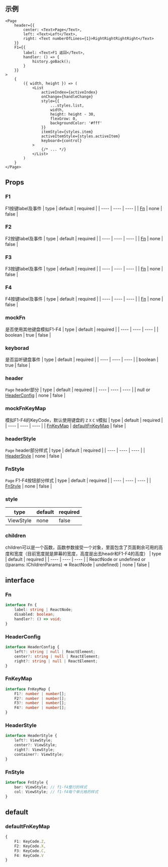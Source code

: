 ## 示例
```tsx
<Page
    header={{
        center: <Text>Page</Text>,
        left: <Text>Left</Text>,
        right: <Text numberOfLines={1}>RightRightRightRight</Text>
    }}
    F1={{
        label: <Text>F1 返回</Text>,
        handler: () => {
            history.goBack();
        }
    }}
>
    {
        ({ width, height }) => (
            <List
                activeIndex={activeIndex}
                onChange={handleChange}
                style={{
                    ...styles.list,
                    width,
                    height: height - 30,
                    flexGrow: 0,
                    backgroundColor: '#fff'
                }}
                itemStyle={styles.item}
                activeItemStyle={styles.activeItem}
                keyboard={control}
            >
                {/* ... */}
            </List>
        )
    }
</Page>
```

## Props

### F1
F1按键label及事件
| type | default | required |
| ---- | ---- | ---- |
| [Fn](https://github.com/HuiWang111/rn-element/blob/main/docs/page.md#fn) | none | false |

### F2
F2按键label及事件
| type | default | required |
| ---- | ---- | ---- |
| [Fn](https://github.com/HuiWang111/rn-element/blob/main/docs/page.md#fn) | none | false |

### F3
F3按键label及事件
| type | default | required |
| ---- | ---- | ---- |
| [Fn](https://github.com/HuiWang111/rn-element/blob/main/docs/page.md#fn) | none | false |

### F4
F4按键label及事件
| type | default | required |
| ---- | ---- | ---- |
| [Fn](https://github.com/HuiWang111/rn-element/blob/main/docs/page.md#fn) | none | false |

### mockFn
是否使用其他键盘模拟F1-F4
| type | default | required |
| ---- | ---- | ---- |
| boolean | true | false |

### keyborad
是否监听键盘事件
| type | default | required |
| ---- | ---- | ---- |
| boolean | true | false |

### header
`Page` header部分
| type | default | required |
| ---- | ---- | ---- |
| null or [HeaderConfig](https://github.com/HuiWang111/rn-element/blob/main/docs/page.md#headerconfig) | none | false |

### mockFnKeyMap
模拟F1-F4的KeyCode，默认使用键盘的 `Z` `X` `C` `V`模拟
| type | default | required |
| ---- | ---- | ---- |
| [FnKeyMap](https://github.com/HuiWang111/rn-element/blob/main/docs/page.md#fnkeymap) | [defaultFnKeyMap](https://github.com/HuiWang111/rn-element/blob/main/docs/page.md#defaultfnkeymap) | false |

### headerStyle
`Page` header部分样式
| type | default | required |
| ---- | ---- | ---- |
| [HeaderStyle](https://github.com/HuiWang111/rn-element/blob/main/docs/page.md#headerstyle-1) | none | false |

### FnStyle
`Page` F1-F4按钮部分样式
| type | default | required |
| ---- | ---- | ---- |
| [FnStyle](https://github.com/HuiWang111/rn-element/blob/main/docs/page.md#fnstyle-1) | none | false |

### style
| type | default | required |
| ---- | ---- | ---- |
| ViewStyle | none | false |

### children
children可以是一个函数，函数参数接受一个对象，里面包含了页面剩余可用的高度和宽度（目前宽度就是屏幕的宽度，高度是出去headr和F1-F4的高度）
| type | default | required |
| ---- | ---- | ---- |
| ReactNode or undefined or ((params: IChildrenParams) => ReactNode | undefined) | none | false |

## interface

### Fn
```ts
interface Fn {
    label: string | ReactNode;
    disabled: boolean;
    handler?: () => void;
}
```

### HeaderConfig
```ts
interface HeaderConfig {
    left?: string | null | ReactElement;
    center?: string | null | ReactElement;
    right?: string | null | ReactElement;
}
```

### FnKeyMap
```ts
interface FnKeyMap {
    F1?: number | number[];
    F2?: number | number[];
    F3?: number | number[];
    F4?: number | number[];
}
```

### HeaderStyle
```ts
interface HeaderStyle {
    left?: ViewStyle;
    center?: ViewStyle;
    right?: ViewStyle;
    container?: ViewStyle;
}
```

### FnStyle
```ts
interface FnStyle {
    bar: ViewStyle; // f1-f4整行的样式
    col: ViewStyle; // f1-f4每个单元格的样式
}
```

## default

### defaultFnKeyMap
```ts
{
    F1: KeyCode.Z,
    F2: KeyCode.X,
    F3: KeyCode.C,
    F4: KeyCode.V
}
```